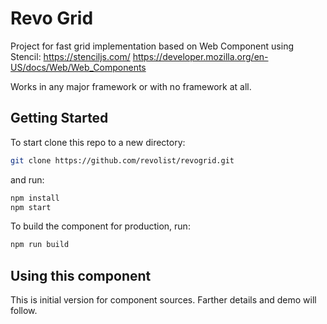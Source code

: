 # Revo Grid

Project for fast grid implementation based on Web Component using Stencil:
https://stenciljs.com/
https://developer.mozilla.org/en-US/docs/Web/Web_Components

Works in any major framework or with no framework at all.

## Getting Started

To start clone this repo to a new directory:

```bash
git clone https://github.com/revolist/revogrid.git
```

and run:

```bash
npm install
npm start
```

To build the component for production, run:

```bash
npm run build
```



## Using this component
This is initial version for component sources.
Farther details and demo will follow. 
